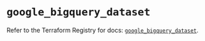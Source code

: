 # `google_bigquery_dataset`

Refer to the Terraform Registry for docs: [`google_bigquery_dataset`](https://registry.terraform.io/providers/hashicorp/google-beta/6.24.0/docs/resources/google_bigquery_dataset).
